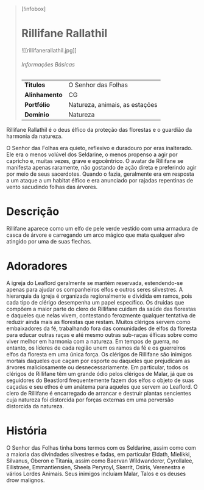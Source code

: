 > [!infobox]
> # Rillifane Rallathil
> ![[rillifanerallathil.jpg]]
> ###### Informações Básicas
> | | |
> | ---- | ---- |
> | **Titulos** | O Senhor das Folhas |
> | **Alinhamento** | CG |
> | **Portfólio** | Natureza, animais, as estações |
> | **Domínio** | Natureza |

Rillifane Rallathil é o deus élfico da proteção das florestas e o guardião da harmonia da natureza.

O Senhor das Folhas era quieto, reflexivo e duradouro por eras inalterado. Ele era o menos volúvel dos Seldarine, o menos propenso a agir por capricho e, muitas vezes, grave e egocêntrico. O avatar de Rillifane se manifesta apenas raramente, não gostando de ação direta e preferindo agir por meio de seus sacerdotes. Quando o fazia, geralmente era em resposta a um ataque a um habitat élfico e era anunciado por rajadas repentinas de vento sacudindo folhas das árvores.

# Descrição
Rillifane aparece como um elfo de pele verde vestido com uma armadura de casca de árvore e carregando um arco mágico que mata qualquer alvo atingido por uma de suas flechas.

# Adoradores
A igreja do Leaflord geralmente se mantém reservada, estendendo-se apenas para ajudar os companheiros elfos e outros seres silvestres. A hierarquia da igreja é organizada regionalmente e dividida em ramos, pois cada tipo de clérigo desempenha um papel específico. Os druidas que compõem a maior parte do clero de Rillifane cuidam da saúde das florestas e daqueles que nelas vivem, contestando ferozmente qualquer tentativa de reduzir ainda mais as florestas que restam. Muitos clérigos servem como embaixadores da fé, trabalhando fora das comunidades de elfos da floresta para educar outras raças e até mesmo outras sub-raças élficas sobre como viver melhor em harmonia com a natureza. Em tempos de guerra, no entanto, os líderes de cada região unem os ramos da fé e os guerreiros elfos da floresta em uma única força. Os clérigos de Rillifane são inimigos mortais daqueles que caçam por esporte ou daqueles que prejudicam as árvores maliciosamente ou desnecessariamente. Em particular, todos os clérigos de Rillifane têm um grande ódio pelos clérigos de Malar, já que os seguidores do Beastlord frequentemente fazem dos elfos o objeto de suas caçadas e seu ethos é um anátema para aqueles que servem ao Leaflord. O clero de Rillifane é encarregado de arrancar e destruir plantas sencientes cuja natureza foi distorcida por forças externas em uma perversão distorcida da natureza.

# História
O Senhor das Folhas tinha bons termos com os Seldarine, assim como com a maioria das divindades silvestres e fadas, em particular Eldath, Mielikki, Silvanus, Oberon e Titania, assim como Baervan Wildwanderer, Cyrollalee, Eilistraee, Emmantiensien, Sheela Peryroyl, Skerrit, Osiris, Verenestra e vários Lordes Animais. Seus inimigos incluíam Malar, Talos e os deuses drow malignos.